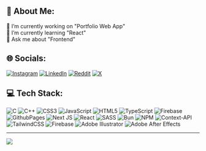 ## 💫 About Me:
🔭 I’m currently working on "Portfolio Web App"
<br>🌱 I’m currently learning "React"
<br>💬 Ask me about "Frontend"


## 🌐 Socials:
[![Instagram](https://img.shields.io/badge/Instagram-%23E4405F.svg?logo=Instagram&logoColor=white)](https://instagram.com/erkingoksuu) 
[![LinkedIn](https://img.shields.io/badge/LinkedIn-%230077B5.svg?logo=linkedin&logoColor=white)](https://linkedin.com/in/erkingoksuu) 
[![Reddit](https://img.shields.io/badge/Reddit-%23FF4500.svg?logo=Reddit&logoColor=white)](https://reddit.com/user/erkingoksuu) 
[![X](https://img.shields.io/badge/X-black.svg?logo=X&logoColor=white)](https://x.com/erkingoksuu) 

## 💻 Tech Stack:
![C](https://img.shields.io/badge/c-%2300599C.svg?style=flat&logo=c&logoColor=white) 
![C++](https://img.shields.io/badge/c++-%2300599C.svg?style=flat&logo=c%2B%2B&logoColor=white) 
![CSS3](https://img.shields.io/badge/css3-%231572B6.svg?style=flat&logo=css3&logoColor=white) 
![JavaScript](https://img.shields.io/badge/javascript-%23323330.svg?style=flat&logo=javascript&logoColor=%23F7DF1E) 
![HTML5](https://img.shields.io/badge/html5-%23E34F26.svg?style=flat&logo=html5&logoColor=white) 
![TypeScript](https://img.shields.io/badge/typescript-%23007ACC.svg?style=flat&logo=typescript&logoColor=white) 
![Firebase](https://img.shields.io/badge/firebase-%23039BE5.svg?style=flat&logo=firebase) 
![GithubPages](https://img.shields.io/badge/github%20pages-121013?style=flat&logo=github&logoColor=white) 
![Next JS](https://img.shields.io/badge/Next-black?style=flat&logo=next.js&logoColor=white) 
![React](https://img.shields.io/badge/react-%2320232a.svg?style=flat&logo=react&logoColor=%2361DAFB) 
![SASS](https://img.shields.io/badge/SASS-hotpink.svg?style=flat&logo=SASS&logoColor=white) 
![Bun](https://img.shields.io/badge/Bun-%23000000.svg?style=flat&logo=bun&logoColor=white) 
![NPM](https://img.shields.io/badge/NPM-%23CB3837.svg?style=flat&logo=npm&logoColor=white) 
![Context-API](https://img.shields.io/badge/Context--Api-000000?style=flat&logo=react) 
![TailwindCSS](https://img.shields.io/badge/tailwindcss-%2338B2AC.svg?style=flat&logo=tailwind-css&logoColor=white) 
![Firebase](https://img.shields.io/badge/firebase-a08021?style=flat&logo=firebase&logoColor=ffcd34) 
![Adobe Illustrator](https://img.shields.io/badge/adobe%20illustrator-%23FF9A00.svg?style=flat&logo=adobe%20illustrator&logoColor=white) 
![Adobe After Effects](https://img.shields.io/badge/Adobe%20After%20Effects-9999FF.svg?style=flat&logo=Adobe%20After%20Effects&logoColor=white)

---
![](https://visitcount.itsvg.in/api?id=erkingoksuu&icon=10&color=13)
